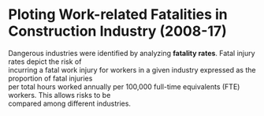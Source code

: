# Ploting Work-related Fatalities in Construction Industry (2008-17)

Dangerous industries were identified by analyzing **fatality rates**. Fatal injury rates depict the risk of \
incurring a fatal work injury for workers in a given industry expressed as the proportion of fatal injuries \
per total hours worked annually per 100,000 full-time equivalents (FTE) workers. This allows risks to be \
compared among different industries.


